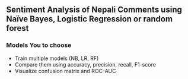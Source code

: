 
## Sentiment Analysis of Nepali Comments using Naïve Bayes, Logistic Regression or random forest


### Models You to choose

* Train multiple models (NB, LR, RF)
* Compare them using accuracy, precision, recall, F1-score
* Visualize confusion matrix and ROC-AUC

